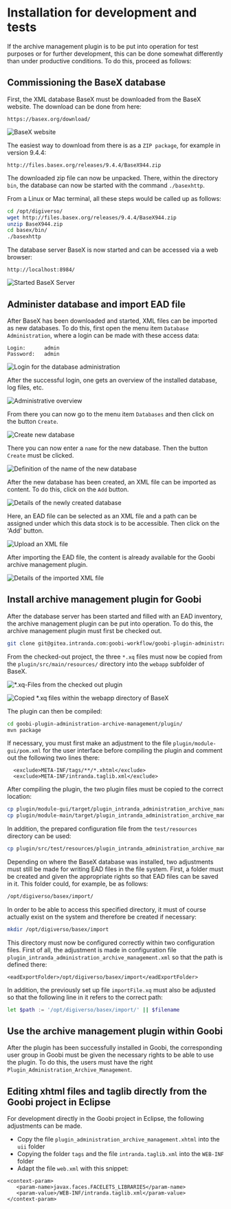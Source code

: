 # Installation for development and tests

If the archive management plugin is to be put into operation for test purposes or for further development, this can be done somewhat differently than under productive conditions. To do this, proceed as follows:

## Commissioning the BaseX database

First, the XML database BaseX must be downloaded from the BaseX website. The download can be done from here:

```
https://basex.org/download/
```

![BaseX website](<../../.gitbook/assets/intranda\_administration\_archive\_management\_install\_01 (1) (3).png>)

The easiest way to download from there is as a `ZIP package`, for example in version 9.4.4:

```
http://files.basex.org/releases/9.4.4/BaseX944.zip
```

The downloaded zip file can now be unpacked. There, within the directory `bin`, the database can now be started with the command `./basexhttp`.

From a Linux or Mac terminal, all these steps would be called up as follows:

```bash
cd /opt/digiverso/
wget http://files.basex.org/releases/9.4.4/BaseX944.zip
unzip BaseX944.zip
cd basex/bin/
./basexhttp
```

The database server BaseX is now started and can be accessed via a web browser:

```
http://localhost:8984/
```

![Started BaseX Server](../../.gitbook/assets/intranda\_administration\_archive\_management\_install\_02.png)

## Administer database and import EAD file

After BaseX has been downloaded and started, XML files can be imported as new databases. To do this, first open the menu item `Database Administration`, where a login can be made with these access data:

```
Login:      admin
Password:   admin
```

![Login for the database administration](../../.gitbook/assets/intranda\_administration\_archive\_management\_install\_03.png)

After the successful login, one gets an overview of the installed database, log files, etc.

![Administrative overview](../../.gitbook/assets/intranda\_administration\_archive\_management\_install\_04.png)

From there you can now go to the menu item `Databases` and then click on the button `Create`.

![Create new database](../../.gitbook/assets/intranda\_administration\_archive\_management\_install\_05.png)

There you can now enter a `name` for the new database. Then the button `Create` must be clicked.

![Definition of the name of the new database](../../.gitbook/assets/intranda\_administration\_archive\_management\_install\_06.png)

After the new database has been created, an XML file can be imported as content. To do this, click on the `Add` button.

![Details of the newly created database](<../../.gitbook/assets/intranda\_administration\_archive\_management\_install\_07 (1) (1).png>)

Here, an EAD file can be selected as an XML file and a path can be assigned under which this data stock is to be accessible. Then click on the 'Add' button.

![Upload an XML file](../../.gitbook/assets/intranda\_administration\_archive\_management\_install\_08.png)

After importing the EAD file, the content is already available for the Goobi archive management plugin.

![Details of the imported XML file](<../../.gitbook/assets/intranda\_administration\_archive\_management\_install\_09 (1).png>)

## Install archive management plugin for Goobi

After the database server has been started and filled with an EAD inventory, the archive management plugin can be put into operation. To do this, the archive management plugin must first be checked out.

```bash
git clone git@gitea.intranda.com:goobi-workflow/goobi-plugin-administration-archive-management.git
```

From the checked-out project, the three `*.xq` files must now be copied from the `plugin/src/main/resources/` directory into the `webapp` subfolder of BaseX.

![\*.xq-Files from the checked out plugin](../../.gitbook/assets/intranda\_administration\_archive\_management\_install\_10.png)

![Copied \*.xq files within the webapp directory of BaseX](../../.gitbook/assets/intranda\_administration\_archive\_management\_install\_11.png)

The plugin can then be compiled:

```bash
cd goobi-plugin-administration-archive-management/plugin/
mvn package
```

If necessary, you must first make an adjustment to the file `plugin/module-gui/pom.xml` for the user interface before compiling the plugin and comment out the following two lines there:

```markup
  <exclude>META-INF/tags/**/*.xhtml</exclude>
  <exclude>META-INF/intranda.taglib.xml</exclude>
```

After compiling the plugin, the two plugin files must be copied to the correct location:

```bash
cp plugin/module-gui/target/plugin_intranda_administration_archive_management-GUI.jar /opt/digiverso/goobi/plugins/GUI
cp plugin/module-main/target/plugin_intranda_administration_archive_management.jar /opt/digiverso/goobi/plugins/administration
```

In addition, the prepared configuration file from the `test/resources` directory can be used:

```bash
cp plugin/src/test/resources/plugin_intranda_administration_archive_management.xml /opt/digiverso/goobi/config
```

Depending on where the BaseX database was installed, two adjustments must still be made for writing EAD files in the file system. First, a folder must be created and given the appropriate rights so that EAD files can be saved in it. This folder could, for example, be as follows:

```bash
/opt/digiverso/basex/import/
```

In order to be able to access this specified directory, it must of course actually exist on the system and therefore be created if necessary:

```bash
mkdir /opt/digiverso/basex/import
```

This directory must now be configured correctly within two configuration files. First of all, the adjustment is made in configuration file `plugin_intranda_administration_archive_management.xml` so that the path is defined there:

```markup
<eadExportFolder>/opt/digiverso/basex/import</eadExportFolder>
```

In addition, the previously set up file `importFile.xq` must also be adjusted so that the following line in it refers to the correct path:

```bash
let $path := '/opt/digiverso/basex/import/' || $filename
```

## Use the archive management plugin within Goobi

After the plugin has been successfully installed in Goobi, the corresponding user group in Goobi must be given the necessary rights to be able to use the plugin. To do this, the users must have the right `Plugin_Administration_Archive_Management`.

## Editing xhtml files and taglib directly from the Goobi project in Eclipse

For development directly in the Goobi project in Eclipse, the following adjustments can be made.

* Copy the file `plugin_administration_archive_management.xhtml` into the `uii` folder
* Copying the folder `tags` and the file `intranda.taglib.xml` into the `WEB-INF` folder
* Adapt the file `web.xml` with this snippet:

```markup
<context-param>
   <param-name>javax.faces.FACELETS_LIBRARIES</param-name>
   <param-value>/WEB-INF/intranda.taglib.xml</param-value>
</context-param>
```
